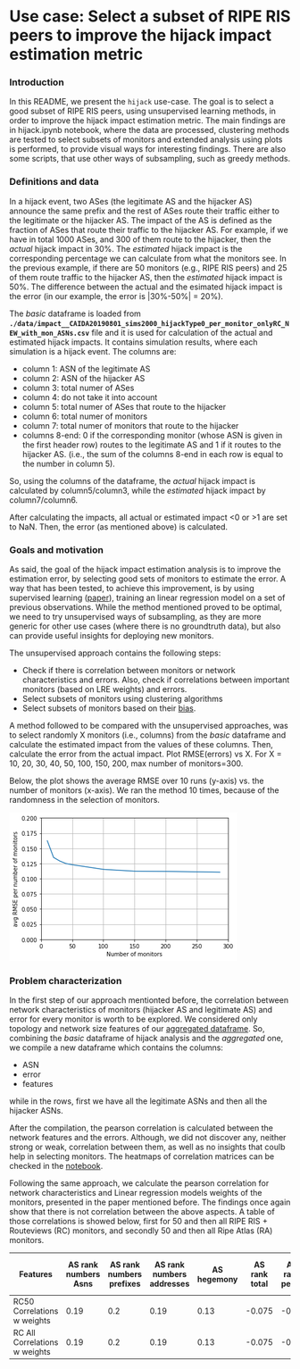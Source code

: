 # Use case: Select a subset of RIPE RIS peers to improve the hijack impact estimation metric

### Introduction

In this README, we present the `hijack` use-case. The goal is to select a good subset of RIPE RIS peers, using unsupervised learning methods, in order to improve the hijack impact estimation metric. The main findings are in hijack.ipynb notebook, where the data are processed, clustering methods are tested to select subsets of monitors and extended analysis using plots is performed, to provide visual ways for interesting findings.
There are also some scripts, that use other ways of subsampling, such as greedy methods.

### Definitions and data

In a hijack event, two ASes (the legitimate AS and the hijacker AS) announce the same prefix and the rest of ASes route their traffic either to the legitimate or the hijacker AS. The impact of the AS is defined as the fraction of ASes that route their traffic to the hijacker AS. For example, if we have in total 1000 ASes, and 300 of them route to the hijacker, then the _actual_ hijack impact in 30%. The _estimated_ hijack impact is the corresponding percentage we can calculate from what the monitors see. In the previous example, if there are 50 monitors (e.g., RIPE RIS peers) and 25 of them route traffic to the hijacker AS, then the _estimated_ hijack impact is 50%. The difference between the actual and the esimated hijack impact is the error (in our example, the error is |30%-50%| = 20%).

The *basic* dataframe is loaded from **`./data/impact__CAIDA20190801_sims2000_hijackType0_per_monitor_onlyRC_NEW_with_mon_ASNs.csv`** file and it is used for calculation of the actual and estimated hijack impacts. It contains simulation results, where each simulation is a hijack event. The columns are:

- column 1:  ASN of the legitimate AS
- column 2:  ASN of the hijacker AS
- column 3:  total numer of ASes
- column 4:  do not take it into account
- column 5:  total numer of ASes that route to the hijacker
- column 6:  total numer of monitors
- column 7:  total numer of monitors that route to the hijacker
- columns 8-end: 0 if the corresponding monitor (whose ASN is given in the first header row) routes to the legitimate AS and 1 if it routes to the hijacker AS. (i.e., the sum of the columns 8-end in each row is equal to the number in column 5).

So, using the columns of the dataframe, the _actual_ hijack impact is calculated by column5/column3, while the _estimated_ hijack impact by column7/column6.

After calculating the impacts, all actual or estimated impact <0 or >1 are set to NaN. Then, the error (as mentioned above) is calculated.

### Goals and motivation

As said, the goal of the hijack impact estimation analysis is to improve the estimation error, by selecting good sets of monitors to estimate the error. A way that has been tested, to achieve this improvement, is by using supervised learning ([paper](https://arxiv.org/abs/2105.02346)), training an linear regression model on a set of previous observations. While the method mentioned proved to be optimal, we need to try unsupervised ways of subsampling, as they are more generic for other use cases (where there is no groundtruth data), but also can provide useful insights for deploying new monitors.  

The unsupervised approach contains the following steps:

* Check if there is correlation between monitors or network characteristics and errors. Also, check if correlations between important monitors (based on LRE weights) and errors. 
* Select subsets of monitors using clustering algorithms
* Select subsets of monitors based on their [bias](https://github.com/sermpezis/ai4netmon/tree/main/use_cases/bias_in_monitoring_infrastructure).

A method followed to be compared with the unsupervised approaches, was to select randomly X monitors (i.e., columns) from the *basic* dataframe and calculate the estimated impact from the values of these columns. Then, calculate the error from the actual impact. Plot RMSE(errors) vs X. For X = 10, 20, 30, 40, 50, 100, 150, 200, max number of monitors=300.

Below, the plot shows the average RMSE over 10 runs (y-axis) vs. the number of monitors (x-axis). We ran the method 10 times, because of the randomness in the selection of monitors.

![alt text](https://raw.githubusercontent.com/sermpezis/ai4netmon/main/use_cases/ripe_ris_subsampling/hijack_use_case/images/avgRMSEvsRandom.png)

### Problem characterization

In the first step of our approach mentionted before, the correlation between network characteristics of monitors (hijacker AS and legitimate AS) and error for every monitor is worth to be explored. 
We considered only topology and network size features of our [aggregated dataframe](https://raw.githubusercontent.com/sermpezis/ai4netmon/main/data/aggregate_data/asn_aggregate_data.csv).
So, combining the *basic* dataframe of hijack analysis and the *aggregated* one, we compile a new dataframe which contains the columns:

* ASN
* error
* features

while in the rows, first we have all the legitimate ASNs and then all the hijacker ASNs.

After the compilation, the pearson correlation is calculated between the network features and the errors. Although, we did not discover any, neither strong or weak, correlation between them, as well as no insights that coulb help in selecting monitors. The heatmaps of correlation matrices can be checked in the [notebook](https://github.com/sermpezis/ai4netmon/blob/main/use_cases/ripe_ris_subsampling/hijack_use_case/hijack.ipynb). 

Following the same approach, we calculate the pearson correlation for network characteristics and Linear regression models weights of the monitors, presented in the paper mentioned before. The findings once again show that there is not correlation between the above aspects. A table of those correlations is showed below, first for 50 and then all RIPE RIS + Routeviews (RC) monitors, and secondly 50 and then all Ripe Atlas (RA) monitors.


Features | AS rank numbers Asns| AS rank numbers prefixes | AS rank numbers addresses | AS hegemony | AS rank total | AS rank peers | AS rank costumers | AS rank provider | peeringDB ix count | peeringDB fac count | peeringDB info prefixes4 | peeringDB info prefixes6 | nb atlas probes v4 | nb atlas probes v6
--- | --- | --- | --- |--- |--- |--- |--- |--- |--- |--- |--- |--- |--- |--- 
RC50 Correlations w weights | 0.19 | 0.2 | 0.19 | 0.13 | -0.075 | -0.17 | 0.23 | 0.0055 | -0.04 | 0.061 | 0.11 | 0.07 | 0.16 | 0.12 
RC All Correlations w weights | 0.19 | 0.2 | 0.19 | 0.13 | -0.075 | -0.17 | 0.23 | 0.0055 | -0.04 | 0.061 | 0.11 | 0.07 | 0.16 | 0.12 







